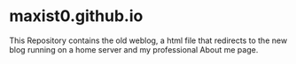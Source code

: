 # maxist0.github.io
This Repository contains the old weblog, a html file that redirects to the new blog running on a home server and my professional About me page.
